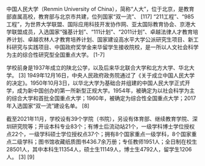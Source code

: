 中国人民大学（Renmin University of China），简称“人大”，位于北京，是教育部直属高校，教育部与北京市共建，位列国家“双一流”、 [117]  “211工程”、“985工程”，为世界大学联盟、国际应用科技开发协作网、亚太国际教育协会、京港大学联盟成员，入选国家“强基计划”、“111计划”、“2011计划”、卓越法律人才教育培养计划、卓越农林人才教育培养计划、国家建设高水平大学公派研究生项目、新工科研究与实践项目、中国政府奖学金来华留学生接收院校，是一所以人文社会科学为主的综合性研究型全国重点大学。 [1-7]    

学校前身是1937年成立的陕北公学，以及后来华北联合大学和北方大学、华北大学。 [3]  1949年12月16日，中央人民政府政务院通过了《关于成立中国人民大学的决定》。1950年10月3日，以华北大学为基础合并组建的中国人民大学正式开学，成为新中国创办的第一所新型正规大学。1954年，被确定为以社会科学为主的综合大学和首批全国重点大学；1960年，被确定为综合性全国重点大学；2017年入选国家“双一流”建设名单。 [8] 

截至2021年11月，学校设有39个学院（书院），另设有体育部、继续教育学院、深圳研究院等；开设本科专业83个；有博士后流动站21个，一级学科博士学位授权点22个，一级学科硕士学位授权点37个；拥有8个国家重点一级学科，8个国家重点二级学科；图书馆收藏纸质图书436.7余万册；专任教师1951人；全日制在校生28501人，其中本科生11354人，硕士生11149人，博士生4792人，留学生1206人。 [3]  [9] 

